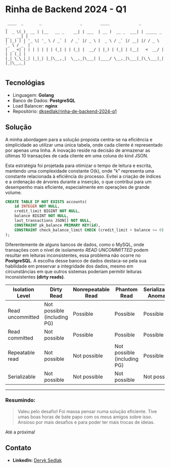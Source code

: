 # Rinha de Backend 2024 - Q1

```
 ____  _       _                 _        ____             _                  _  
|  _ \(_)_ __ | |__   __ _    __| | ___  | __ )  __ _  ___| | _____ _ __   __| | 
| |_) | | '_ \| '_ \ / _` |  / _` |/ _ \ |  _ \ / _` |/ __| |/ / _ \ '_ \ / _` |
|  _ <| | | | | | | | (_| | | (_| |  __/ | |_) | (_| | (__|   <  __/ | | | (_| | 
|_| \_\_|_| |_|_| |_|\__,_|  \__,_|\___| |____/ \__,_|\___|_|\_\___|_| |_|\__,_| 
                                           
```

## Tecnológias

- Linguagem: **Golang**
- Banco de Dados: **PostgreSQL**
- Load Balancer: **nginx**
- Repositório: [dksedlak/rinha-de-backend-2024-q1](https://github.com/dksedlak/rinha-de-backend-2024-q1)

## Solução

A minha abordagem para a solução proposta centra-se na eficiência e simplicidade ao utilizar uma única tabela, onde cada cliente é representado por apenas uma linha. A inovação reside na decisão de armazenar as últimas 10 transações de cada cliente em uma coluna do kind JSON.

Esta estratégia foi projetada para otimizar o tempo de leitura e escrita, mantendo uma complexidade constante O(k), onde "k" representa uma constante relacionada à eficiência do processo. Evitei a criação de índices e a ordenação de árvores durante a inserção, o que contribui para um desempenho mais eficiente, especialmente em operações de grande volume.

```SQL
CREATE TABLE IF NOT EXISTS accounts(
    id INTEGER NOT NULL,
    credit_limit BIGINT NOT NULL,
    balance BIGINT NOT NULL,
    last_transactions JSON[] NOT NULL,
    CONSTRAINT pk_balance PRIMARY KEY(id),
    CONSTRAINT check_balance_limit CHECK (credit_limit + balance >= 0)
);
```

Diferentemente de alguns bancos de dados, como o MySQL, onde transações com o nível de isolamento *READ UNCOMMITTED* podem resultar em leituras inconsistentes, essa problema não ocorre no **PostgreSQL**. A escolha desse banco de dados destaca-se pela sua habilidade em preservar a integridade dos dados, mesmo em circunstâncias em que outros sistemas poderiam permitir leituras inconsistentes **(dirty reads)**.

| Isolation Level     | Dirty Read                      | Nonrepeatable Read              | Phantom Read                    | Serialization Anomaly          |
|----------------------|---------------------------------|----------------------------------|---------------------------------|---------------------------------|
| Read uncommitted     | Not possible (including PG)     | Possible                         | Possible                        | Possible                        |
| Read committed       | Not possible                    | Possible                         | Possible                        | Possible                        |
| Repeatable read      | Not possible                    | Not possible                     | Not possible (including PG)     | Possible                        |
| Serializable         | Not possible                    | Not possible                     | Not possible                    | Not possible                    |

---

### Resumindo:
>Valeu pelo desafio! Foi massa pensar numa solução eficiente. Tive umas boas horas de bate papo com os meus amigos sobre isso. Ansioso por mais desafios e para poder ter mais trocas de ideias. 

Até a próxima!

## Contato
- **LinkedIn:** [Deryk Sedlak](https://www.linkedin.com/in/deryksedlak/)